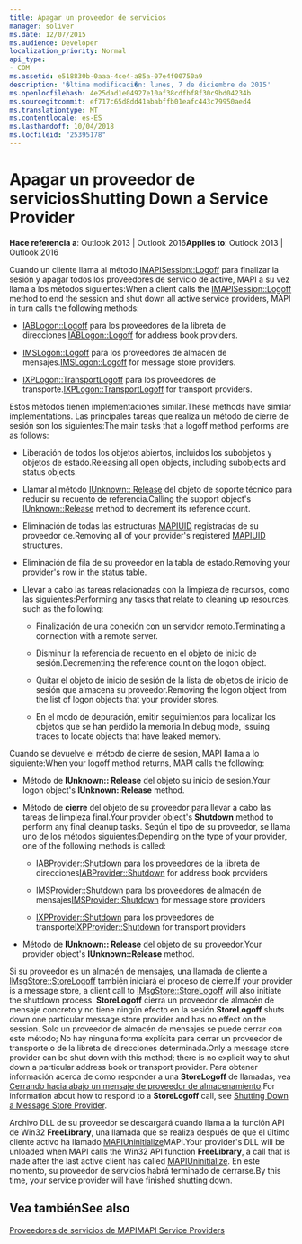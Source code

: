 ```yaml
---
title: Apagar un proveedor de servicios
manager: soliver
ms.date: 12/07/2015
ms.audience: Developer
localization_priority: Normal
api_type:
- COM
ms.assetid: e518830b-0aaa-4ce4-a85a-07e4f00750a9
description: '�ltima modificaci�n: lunes, 7 de diciembre de 2015'
ms.openlocfilehash: 4e25dad1e04927e10af38cdfbf8f30c9bd04234b
ms.sourcegitcommit: ef717c65d8dd41ababffb01eafc443c79950aed4
ms.translationtype: MT
ms.contentlocale: es-ES
ms.lasthandoff: 10/04/2018
ms.locfileid: "25395178"
---
```

# <a name="shutting-down-a-service-provider"></a><span data-ttu-id="c85e0-103">Apagar un proveedor de servicios</span><span class="sxs-lookup"><span data-stu-id="c85e0-103">Shutting Down a Service Provider</span></span>

 
  
<span data-ttu-id="c85e0-104">**Hace referencia a**: Outlook 2013 | Outlook 2016</span><span class="sxs-lookup"><span data-stu-id="c85e0-104">**Applies to**: Outlook 2013 | Outlook 2016</span></span> 
  
<span data-ttu-id="c85e0-105">Cuando un cliente llama al método [IMAPISession::Logoff](imapisession-logoff.md) para finalizar la sesión y apagar todos los proveedores de servicio de active, MAPI a su vez llama a los métodos siguientes:</span><span class="sxs-lookup"><span data-stu-id="c85e0-105">When a client calls the [IMAPISession::Logoff](imapisession-logoff.md) method to end the session and shut down all active service providers, MAPI in turn calls the following methods:</span></span> 
  
- <span data-ttu-id="c85e0-106">[IABLogon::Logoff](iablogon-logoff.md) para los proveedores de la libreta de direcciones.</span><span class="sxs-lookup"><span data-stu-id="c85e0-106">[IABLogon::Logoff](iablogon-logoff.md) for address book providers.</span></span> 
    
- <span data-ttu-id="c85e0-107">[IMSLogon::Logoff](imslogon-logoff.md) para los proveedores de almacén de mensajes.</span><span class="sxs-lookup"><span data-stu-id="c85e0-107">[IMSLogon::Logoff](imslogon-logoff.md) for message store providers.</span></span> 
    
- <span data-ttu-id="c85e0-108">[IXPLogon::TransportLogoff](ixplogon-transportlogoff.md) para los proveedores de transporte.</span><span class="sxs-lookup"><span data-stu-id="c85e0-108">[IXPLogon::TransportLogoff](ixplogon-transportlogoff.md) for transport providers.</span></span> 
    
<span data-ttu-id="c85e0-109">Estos métodos tienen implementaciones similar.</span><span class="sxs-lookup"><span data-stu-id="c85e0-109">These methods have similar implementations.</span></span> <span data-ttu-id="c85e0-110">Las principales tareas que realiza un método de cierre de sesión son los siguientes:</span><span class="sxs-lookup"><span data-stu-id="c85e0-110">The main tasks that a logoff method performs are as follows:</span></span>
  
- <span data-ttu-id="c85e0-111">Liberación de todos los objetos abiertos, incluidos los subobjetos y objetos de estado.</span><span class="sxs-lookup"><span data-stu-id="c85e0-111">Releasing all open objects, including subobjects and status objects.</span></span>
    
- <span data-ttu-id="c85e0-112">Llamar al método [IUnknown:: Release](https://msdn.microsoft.com/library/4b494c6f-f0ee-4c35-ae45-ed956f40dc7a%28Office.15%29.aspx) del objeto de soporte técnico para reducir su recuento de referencia.</span><span class="sxs-lookup"><span data-stu-id="c85e0-112">Calling the support object's [IUnknown::Release](https://msdn.microsoft.com/library/4b494c6f-f0ee-4c35-ae45-ed956f40dc7a%28Office.15%29.aspx) method to decrement its reference count.</span></span> 
    
- <span data-ttu-id="c85e0-113">Eliminación de todas las estructuras [MAPIUID](mapiuid.md) registradas de su proveedor de.</span><span class="sxs-lookup"><span data-stu-id="c85e0-113">Removing all of your provider's registered [MAPIUID](mapiuid.md) structures.</span></span> 
    
- <span data-ttu-id="c85e0-114">Eliminación de fila de su proveedor en la tabla de estado.</span><span class="sxs-lookup"><span data-stu-id="c85e0-114">Removing your provider's row in the status table.</span></span>
    
- <span data-ttu-id="c85e0-115">Llevar a cabo las tareas relacionadas con la limpieza de recursos, como las siguientes:</span><span class="sxs-lookup"><span data-stu-id="c85e0-115">Performing any tasks that relate to cleaning up resources, such as the following:</span></span>
    
  - <span data-ttu-id="c85e0-116">Finalización de una conexión con un servidor remoto.</span><span class="sxs-lookup"><span data-stu-id="c85e0-116">Terminating a connection with a remote server.</span></span>
    
  - <span data-ttu-id="c85e0-117">Disminuir la referencia de recuento en el objeto de inicio de sesión.</span><span class="sxs-lookup"><span data-stu-id="c85e0-117">Decrementing the reference count on the logon object.</span></span>
    
  - <span data-ttu-id="c85e0-118">Quitar el objeto de inicio de sesión de la lista de objetos de inicio de sesión que almacena su proveedor.</span><span class="sxs-lookup"><span data-stu-id="c85e0-118">Removing the logon object from the list of logon objects that your provider stores.</span></span>
    
  - <span data-ttu-id="c85e0-119">En el modo de depuración, emitir seguimientos para localizar los objetos que se han perdido la memoria.</span><span class="sxs-lookup"><span data-stu-id="c85e0-119">In debug mode, issuing traces to locate objects that have leaked memory.</span></span>
    
<span data-ttu-id="c85e0-120">Cuando se devuelve el método de cierre de sesión, MAPI llama a lo siguiente:</span><span class="sxs-lookup"><span data-stu-id="c85e0-120">When your logoff method returns, MAPI calls the following:</span></span>
  
- <span data-ttu-id="c85e0-121">Método de **IUnknown:: Release** del objeto su inicio de sesión.</span><span class="sxs-lookup"><span data-stu-id="c85e0-121">Your logon object's **IUnknown::Release** method.</span></span> 
    
- <span data-ttu-id="c85e0-122">Método de **cierre** del objeto de su proveedor para llevar a cabo las tareas de limpieza final.</span><span class="sxs-lookup"><span data-stu-id="c85e0-122">Your provider object's **Shutdown** method to perform any final cleanup tasks.</span></span> <span data-ttu-id="c85e0-123">Según el tipo de su proveedor, se llama uno de los métodos siguientes:</span><span class="sxs-lookup"><span data-stu-id="c85e0-123">Depending on the type of your provider, one of the following methods is called:</span></span> 
    
  - <span data-ttu-id="c85e0-124">[IABProvider::Shutdown](iabprovider-shutdown.md) para los proveedores de la libreta de direcciones</span><span class="sxs-lookup"><span data-stu-id="c85e0-124">[IABProvider::Shutdown](iabprovider-shutdown.md) for address book providers</span></span> 
    
  - <span data-ttu-id="c85e0-125">[IMSProvider::Shutdown](imsprovider-shutdown.md) para los proveedores de almacén de mensajes</span><span class="sxs-lookup"><span data-stu-id="c85e0-125">[IMSProvider::Shutdown](imsprovider-shutdown.md) for message store providers</span></span> 
    
  - <span data-ttu-id="c85e0-126">[IXPProvider::Shutdown](ixpprovider-shutdown.md) para los proveedores de transporte</span><span class="sxs-lookup"><span data-stu-id="c85e0-126">[IXPProvider::Shutdown](ixpprovider-shutdown.md) for transport providers</span></span> 
    
- <span data-ttu-id="c85e0-127">Método de **IUnknown:: Release** del objeto de su proveedor.</span><span class="sxs-lookup"><span data-stu-id="c85e0-127">Your provider object's **IUnknown::Release** method.</span></span> 
    
<span data-ttu-id="c85e0-128">Si su proveedor es un almacén de mensajes, una llamada de cliente a [IMsgStore::StoreLogoff](imsgstore-storelogoff.md) también iniciará el proceso de cierre.</span><span class="sxs-lookup"><span data-stu-id="c85e0-128">If your provider is a message store, a client call to [IMsgStore::StoreLogoff](imsgstore-storelogoff.md) will also initiate the shutdown process.</span></span> <span data-ttu-id="c85e0-129">**StoreLogoff** cierra un proveedor de almacén de mensaje concreto y no tiene ningún efecto en la sesión.</span><span class="sxs-lookup"><span data-stu-id="c85e0-129">**StoreLogoff** shuts down one particular message store provider and has no effect on the session.</span></span> <span data-ttu-id="c85e0-130">Solo un proveedor de almacén de mensajes se puede cerrar con este método; No hay ninguna forma explícita para cerrar un proveedor de transporte o de la libreta de direcciones determinada.</span><span class="sxs-lookup"><span data-stu-id="c85e0-130">Only a message store provider can be shut down with this method; there is no explicit way to shut down a particular address book or transport provider.</span></span> <span data-ttu-id="c85e0-131">Para obtener información acerca de cómo responder a una **StoreLogoff** de llamadas, vea [Cerrando hacia abajo un mensaje de proveedor de almacenamiento](shutting-down-a-message-store-provider.md).</span><span class="sxs-lookup"><span data-stu-id="c85e0-131">For information about how to respond to a **StoreLogoff** call, see [Shutting Down a Message Store Provider](shutting-down-a-message-store-provider.md).</span></span>
  
<span data-ttu-id="c85e0-132">Archivo DLL de su proveedor se descargará cuando llama a la función API de Win32 **FreeLibrary**, una llamada que se realiza después de que el último cliente activo ha llamado [MAPIUninitialize](mapiuninitialize.md)MAPI.</span><span class="sxs-lookup"><span data-stu-id="c85e0-132">Your provider's DLL will be unloaded when MAPI calls the Win32 API function **FreeLibrary**, a call that is made after the last active client has called [MAPIUninitialize](mapiuninitialize.md).</span></span> <span data-ttu-id="c85e0-133">En este momento, su proveedor de servicios habrá terminado de cerrarse.</span><span class="sxs-lookup"><span data-stu-id="c85e0-133">By this time, your service provider will have finished shutting down.</span></span> 
  
## <a name="see-also"></a><span data-ttu-id="c85e0-134">Vea también</span><span class="sxs-lookup"><span data-stu-id="c85e0-134">See also</span></span>



[<span data-ttu-id="c85e0-135">Proveedores de servicios de MAPI</span><span class="sxs-lookup"><span data-stu-id="c85e0-135">MAPI Service Providers</span></span>](mapi-service-providers.md)

